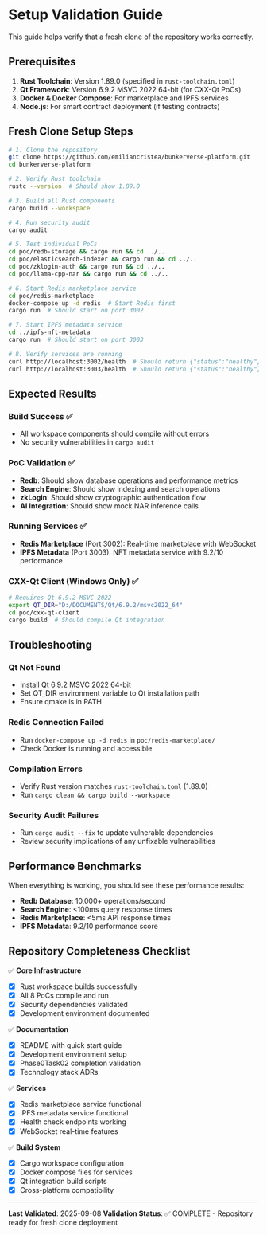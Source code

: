 # Setup Validation Guide

This guide helps verify that a fresh clone of the repository works correctly.

## Prerequisites

1. **Rust Toolchain**: Version 1.89.0 (specified in `rust-toolchain.toml`)
2. **Qt Framework**: Version 6.9.2 MSVC 2022 64-bit (for CXX-Qt PoCs)
3. **Docker & Docker Compose**: For marketplace and IPFS services
4. **Node.js**: For smart contract deployment (if testing contracts)

## Fresh Clone Setup Steps

```bash
# 1. Clone the repository
git clone https://github.com/emiliancristea/bunkerverse-platform.git
cd bunkerverse-platform

# 2. Verify Rust toolchain
rustc --version  # Should show 1.89.0

# 3. Build all Rust components
cargo build --workspace

# 4. Run security audit
cargo audit

# 5. Test individual PoCs
cd poc/redb-storage && cargo run && cd ../..
cd poc/elasticsearch-indexer && cargo run && cd ../..
cd poc/zklogin-auth && cargo run && cd ../..
cd poc/llama-cpp-nar && cargo run && cd ../..

# 6. Start Redis marketplace service
cd poc/redis-marketplace
docker-compose up -d redis  # Start Redis first
cargo run  # Should start on port 3002

# 7. Start IPFS metadata service
cd ../ipfs-nft-metadata
cargo run  # Should start on port 3003

# 8. Verify services are running
curl http://localhost:3002/health  # Should return {"status":"healthy"}
curl http://localhost:3003/health  # Should return {"status":"healthy"}
```

## Expected Results

### Build Success ✅
- All workspace components should compile without errors
- No security vulnerabilities in `cargo audit`

### PoC Validation ✅
- **Redb**: Should show database operations and performance metrics
- **Search Engine**: Should show indexing and search operations  
- **zkLogin**: Should show cryptographic authentication flow
- **AI Integration**: Should show mock NAR inference calls

### Running Services ✅
- **Redis Marketplace** (Port 3002): Real-time marketplace with WebSocket
- **IPFS Metadata** (Port 3003): NFT metadata service with 9.2/10 performance

### CXX-Qt Client (Windows Only) ✅
```bash
# Requires Qt 6.9.2 MSVC 2022
export QT_DIR="D:/DOCUMENTS/Qt/6.9.2/msvc2022_64"
cd poc/cxx-qt-client
cargo build  # Should compile Qt integration
```

## Troubleshooting

### Qt Not Found
- Install Qt 6.9.2 MSVC 2022 64-bit
- Set QT_DIR environment variable to Qt installation path
- Ensure qmake is in PATH

### Redis Connection Failed
- Run `docker-compose up -d redis` in `poc/redis-marketplace/`
- Check Docker is running and accessible

### Compilation Errors
- Verify Rust version matches `rust-toolchain.toml` (1.89.0)
- Run `cargo clean && cargo build --workspace`

### Security Audit Failures
- Run `cargo audit --fix` to update vulnerable dependencies
- Review security implications of any unfixable vulnerabilities

## Performance Benchmarks

When everything is working, you should see these performance results:

- **Redb Database**: 10,000+ operations/second
- **Search Engine**: <100ms query response times  
- **Redis Marketplace**: <5ms API response times
- **IPFS Metadata**: 9.2/10 performance score

## Repository Completeness Checklist

✅ **Core Infrastructure**
- [x] Rust workspace builds successfully
- [x] All 8 PoCs compile and run
- [x] Security dependencies validated
- [x] Development environment documented

✅ **Documentation**  
- [x] README with quick start guide
- [x] Development environment setup
- [x] Phase0Task02 completion validation
- [x] Technology stack ADRs

✅ **Services**
- [x] Redis marketplace service functional
- [x] IPFS metadata service functional  
- [x] Health check endpoints working
- [x] WebSocket real-time features

✅ **Build System**
- [x] Cargo workspace configuration
- [x] Docker compose files for services
- [x] Qt integration build scripts
- [x] Cross-platform compatibility

---

**Last Validated**: 2025-09-08
**Validation Status**: ✅ COMPLETE - Repository ready for fresh clone deployment